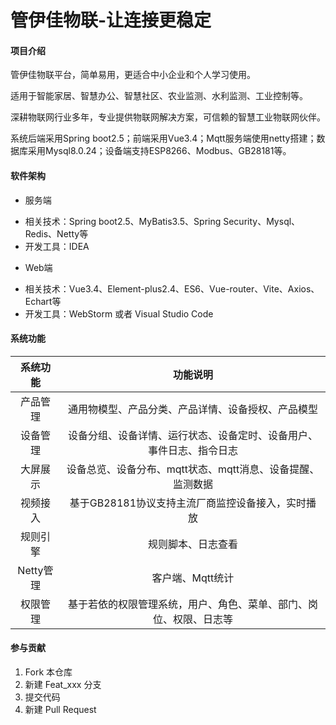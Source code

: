 # 管伊佳物联-让连接更稳定

#### 项目介绍
管伊佳物联平台，简单易用，更适合中小企业和个人学习使用。

适用于智能家居、智慧办公、智慧社区、农业监测、水利监测、工业控制等。

深耕物联网行业多年，专业提供物联网解决方案，可信赖的智慧工业物联网伙伴。

系统后端采用Spring boot2.5；前端采用Vue3.4；Mqtt服务端使用netty搭建；数据库采用Mysql8.0.24；设备端支持ESP8266、Modbus、GB28181等。

#### 软件架构
* 服务端
- 相关技术：Spring boot2.5、MyBatis3.5、Spring Security、Mysql、Redis、Netty等
- 开发工具：IDEA
* Web端
- 相关技术：Vue3.4、Element-plus2.4、ES6、Vue-router、Vite、Axios、Echart等
- 开发工具：WebStorm 或者 Visual Studio Code


#### 系统功能

|           系统功能           | 功能说明                                            | 
|:------------------------:|:-----------------------------------------------:|
|           产品管理           | 通用物模型、产品分类、产品详情、设备授权、产品模型                       | 
|           设备管理           | 设备分组、设备详情、运行状态、设备定时、设备用户、事件日志、指令日志            | 
|          大屏展示           | 设备总览、设备分布、mqtt状态、mqtt消息、设备提醒、监测数据          | 
|          视频接入          | 基于GB28181协议支持主流厂商监控设备接入，实时播放| 
|          规则引擎          | 规则脚本、日志查看           | 
|          Netty管理          | 客户端、Mqtt统计 | 
|          权限管理          | 基于若依的权限管理系统，用户、角色、菜单、部门、岗位、权限、日志等  | 

#### 参与贡献

1.  Fork 本仓库
2.  新建 Feat_xxx 分支
3.  提交代码
4.  新建 Pull Request

